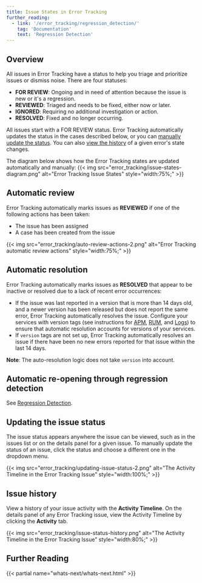 ```yaml
---
title: Issue States in Error Tracking
further_reading:
  - link: '/error_tracking/regression_detection/'
    tag: 'Documentation'
    text: 'Regression Detection'
---
```


## Overview

All issues in Error Tracking have a status to help you triage and prioritize issues or dismiss noise. There are four statuses:

- **FOR REVIEW**: Ongoing and in need of attention because the issue is new or it's a regression.
- **REVIEWED**: Triaged and needs to be fixed, either now or later.
- **IGNORED**: Requiring no additional investigation or action.
- **RESOLVED**: Fixed and no longer occurring.

All issues start with a FOR REVIEW status. Error Tracking automatically updates the status in the cases described below, or you can [manually update the status](#updating-an-error-status). You can also [view the history](#issue-history) of a given error's state changes.

The diagram below shows how the Error Tracking states are updated automatically and manually:
{{< img src="error_tracking/issue-states-diagram.png" alt="Error Tracking Issue States" style="width:75%;" >}}

## Automatic review

Error Tracking automatically marks issues as **REVIEWED** if one of the following actions has been taken:

- The issue has been assigned
- A case has been created from the issue

{{< img src="error_tracking/auto-review-actions-2.png" alt="Error Tracking automatic review actions" style="width:75%;" >}}

## Automatic resolution

Error Tracking automatically marks issues as **RESOLVED** that appear to be inactive or resolved due to a lack of recent error occurrences:

- If the issue was last reported in a version that is more than 14 days old, and a newer version has been released but does not report the same error, Error Tracking automatically resolves the issue. Configure your services with version tags (see instructions for [APM][1], [RUM][2], and [Logs][3]) to ensure that automatic resolution accounts for versions of your services.
- If `version` tags are not set up, Error Tracking automatically resolves an issue if there have been no new errors reported for that issue within the last 14 days.

**Note**: The auto-resolution logic does not take `version` into account.

## Automatic re-opening through regression detection

See [Regression Detection][4].

## Updating the issue status

The issue status appears anywhere the issue can be viewed, such as in the issues list or on the details panel for a given issue. To manually update the status of an issue, click the status and choose a different one in the dropdown menu.

{{< img src="error_tracking/updating-issue-status-2.png" alt="The Activity Timeline in the Error Tracking Issue" style="width:100%;" >}}

## Issue history
View a history of your issue activity with the **Activity Timeline**. On the details panel of any Error Tracking issue, view the Activity Timeline by clicking the **Activity** tab.

{{< img src="error_tracking/issue-status-history.png" alt="The Activity Timeline in the Error Tracking Issue" style="width:80%;" >}}

## Further Reading

{{< partial name="whats-next/whats-next.html" >}}

[1]: /tracing/services/deployment_tracking
[2]: /real_user_monitoring/guide/setup-rum-deployment-tracking/?tab=npm
[3]: /getting_started/tagging/unified_service_tagging/
[4]: /error_tracking/regression_detection/
